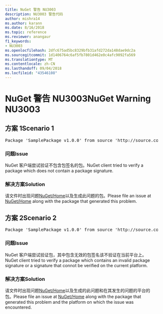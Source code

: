 ```yaml
---
title: NuGet 警告 NU3003
description: NU3003 警告代码
author: mishra14
ms.author: karann
ms.date: 8/16/2018
ms.topic: reference
ms.reviewer: anangaur
f1_keywords:
- NU3003
ms.openlocfilehash: 2dfc675ad5bc8329bfb31afd272da148dae9dc2a
ms.sourcegitcommit: 1d1406764c6af5fb7801d462e0c4afc9092fa569
ms.translationtype: MT
ms.contentlocale: zh-CN
ms.lasthandoff: 09/04/2018
ms.locfileid: "43546108"
---
```

# <a name="nuget-warning-nu3003"></a><span data-ttu-id="5b210-103">NuGet 警告 NU3003</span><span class="sxs-lookup"><span data-stu-id="5b210-103">NuGet Warning NU3003</span></span>

## <a name="scenario-1"></a><span data-ttu-id="5b210-104">方案 1</span><span class="sxs-lookup"><span data-stu-id="5b210-104">Scenario 1</span></span>

<pre>Package 'SamplePackage v1.0.0' from source 'http://source.com/index.json': The package is not signed. Unable to verify signature from an unsigned package.</pre>

### <a name="issue"></a><span data-ttu-id="5b210-105">问题</span><span class="sxs-lookup"><span data-stu-id="5b210-105">Issue</span></span>

<span data-ttu-id="5b210-106">NuGet 客户端尝试验证不包含包签名的包。</span><span class="sxs-lookup"><span data-stu-id="5b210-106">NuGet client tried to verify a package which does not contain a package signature.</span></span>


### <a name="solution"></a><span data-ttu-id="5b210-107">解决方案</span><span class="sxs-lookup"><span data-stu-id="5b210-107">Solution</span></span>

<span data-ttu-id="5b210-108">请文件时出现问题[NuGet/Home](https://github.com/NuGet/Home/issues)以及生成此问题的包。</span><span class="sxs-lookup"><span data-stu-id="5b210-108">Please file an issue at [NuGet/Home](https://github.com/NuGet/Home/issues) along with the package that generated this problem.</span></span>



## <a name="scenario-2"></a><span data-ttu-id="5b210-109">方案 2</span><span class="sxs-lookup"><span data-stu-id="5b210-109">Scenario 2</span></span>

<pre>Package 'SamplePackage v1.0.0' from source 'http://source.com/index.json': The package signature is invalid or cannot be verified on this platform.</pre>

### <a name="issue"></a><span data-ttu-id="5b210-110">问题</span><span class="sxs-lookup"><span data-stu-id="5b210-110">Issue</span></span>

<span data-ttu-id="5b210-111">NuGet 客户端尝试验证包，其中包含无效的包签名该不验证在当前平台上。</span><span class="sxs-lookup"><span data-stu-id="5b210-111">NuGet client tried to verify a package which contains an invalid package signature or a signature that connot be verified on the current platform.</span></span>


### <a name="solution"></a><span data-ttu-id="5b210-112">解决方案</span><span class="sxs-lookup"><span data-stu-id="5b210-112">Solution</span></span>

<span data-ttu-id="5b210-113">请文件时出现问题[NuGet/Home](https://github.com/NuGet/Home/issues)以及生成的此问题和在其发生的问题的平台的包。</span><span class="sxs-lookup"><span data-stu-id="5b210-113">Please file an issue at [NuGet/Home](https://github.com/NuGet/Home/issues) along with the package that generated this problem and the platform on which the issue was encountered.</span></span>


